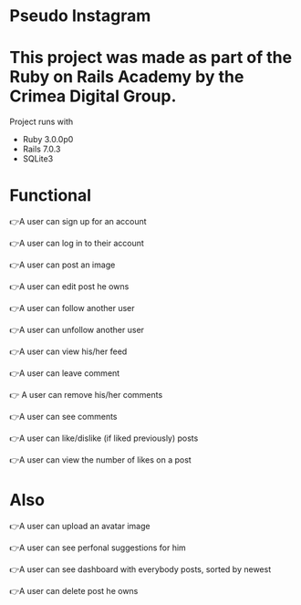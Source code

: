 # Pseudo Instagram

<h1> This project was made as part of the Ruby on Rails Academy by the Crimea Digital Group. </h1>

Project runs with
* Ruby 3.0.0p0
* Rails 7.0.3
* SQLite3 

<h1>Functional</h1>

👉A user can sign up for an account

👉A user can log in to their account

👉A user can post an image

👉A user can edit post he owns

👉A user can follow another user

👉A user can unfollow another user

👉A user can view his/her feed

👉A user can leave comment

👉 A user can remove his/her comments

👉A user can see comments

👉A user can like/dislike (if liked previously) posts

👉A user can view the number of likes on a post

# Also

👉A user can upload an avatar image

👉A user can see perfonal suggestions for him

👉A user can see dashboard with everybody posts, sorted by newest

👉A user can delete post he owns